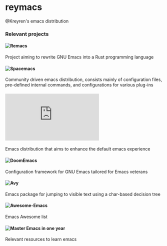 # reymacs
@Kreyren's emacs distribution

### Relevant projects
#### ![Remacs](https://github.com/remacs/remacs)

Project aiming to rewrite GNU Emacs into a Rust programming language

#### ![Spacemacs](https://www.spacemacs.org/)

Community driven emacs distribution, consists mainly of configuration files, pre-defined internal commands, and configurations for various plug-ins

#### ![CentaurEmacs](https://github.com/seagle0128/.emacs.d)

Emacs distribution that aims to enhance the default emacs experience

#### ![DoomEmacs](https://github.com/hlissner/doom-emacs)

Configuration framework for GNU Emacs tailored for Emacs veterans

#### ![Avy](https://github.com/abo-abo/avy)

Emacs package for jumping to visible text using a char-based decision tree

#### ![Awesome-Emacs](https://github.com/emacs-tw/awesome-emacs)

Emacs Awesome list

#### ![Master Emacs in one year](https://github.com/redguardtoo/mastering-emacs-in-one-year-guide)

Relevant resources to learn emacs
